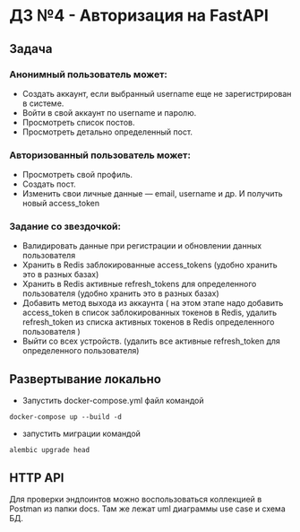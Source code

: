 # ДЗ №4 - Авторизация на FastAPI

## Задача

### Анонимный пользователь может:
- Создать аккаунт, если выбранный username еще не зарегистрирован в системе.
- Войти в свой аккаунт по username и паролю.
- Просмотреть список постов.
- Просмотреть детально определенный пост.

### Авторизованный пользователь может:
- Просмотреть свой профиль.
- Создать пост.
- Изменить свои личные данные — email, username и др. И получить новый access_token

### Задание со звездочкой:
- Валидировать данные при регистрации и обновлении данных пользователя
- Хранить в Redis заблокированные access_tokens (удобно хранить это в разных базах)
- Хранить в Redis активные refresh_tokens для определенного пользователя (удобно хранить
это в разных базах)
- Добавить метод выхода из аккаунта (
на этом этапе надо добавить access_token в список заблокированных токенов в Redis,
удалить refresh_token из списка активных токенов в Redis определенного пользователя
)
- Выйти со всех устройств. (удалить все активные refresh_token для определенного
пользователя)


## Развертывание локально
- Запустить docker-compose.yml файл командой

`docker-compose up --build -d`

- запустить миграции командой

`alembic upgrade head`


## HTTP API

Для проверки эндпоинтов можно воспользоваться коллекцией в Postman из папки docs.
Там же лежат uml диаграммы use case и схема БД.
